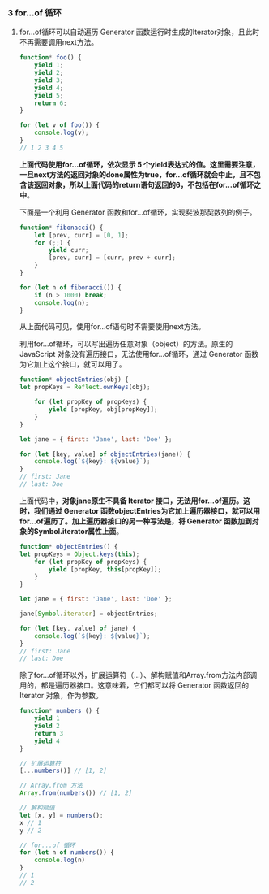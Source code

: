 ### 3 for...of 循环
1.  for...of循环可以自动遍历 Generator 函数运行时生成的Iterator对象，且此时不再需要调用next方法。
    ```js
    function* foo() {
        yield 1;
        yield 2;
        yield 3;
        yield 4;
        yield 5;
        return 6;
    }

    for (let v of foo()) {
        console.log(v);
    }
    // 1 2 3 4 5
    ```
    **上面代码使用for...of循环，依次显示 5 个yield表达式的值。这里需要注意，一旦next方法的返回对象的done属性为true，for...of循环就会中止，且不包含该返回对象，所以上面代码的return语句返回的6，不包括在for...of循环之中**。

    下面是一个利用 Generator 函数和for...of循环，实现斐波那契数列的例子。
    ```js
    function* fibonacci() {
        let [prev, curr] = [0, 1];
        for (;;) {
            yield curr;
            [prev, curr] = [curr, prev + curr];
        }
    }

    for (let n of fibonacci()) {
        if (n > 1000) break;
        console.log(n);
    }
    ```
    从上面代码可见，使用for...of语句时不需要使用next方法。

    利用for...of循环，可以写出遍历任意对象（object）的方法。原生的 JavaScript 对象没有遍历接口，无法使用for...of循环，通过 Generator 函数为它加上这个接口，就可以用了。
    ```js
    function* objectEntries(obj) {
    let propKeys = Reflect.ownKeys(obj);

        for (let propKey of propKeys) {
            yield [propKey, obj[propKey]];
        }
    }

    let jane = { first: 'Jane', last: 'Doe' };

    for (let [key, value] of objectEntries(jane)) {
        console.log(`${key}: ${value}`);
    }
    // first: Jane
    // last: Doe
    ```
    上面代码中，**对象jane原生不具备 Iterator 接口，无法用for...of遍历。这时，我们通过 Generator 函数objectEntries为它加上遍历器接口，就可以用for...of遍历了。加上遍历器接口的另一种写法是，将 Generator 函数加到对象的Symbol.iterator属性上面**。
    ```js
    function* objectEntries() {
    let propKeys = Object.keys(this);
        for (let propKey of propKeys) {
            yield [propKey, this[propKey]];
        }
    }

    let jane = { first: 'Jane', last: 'Doe' };

    jane[Symbol.iterator] = objectEntries;

    for (let [key, value] of jane) {
        console.log(`${key}: ${value}`);
    }
    // first: Jane
    // last: Doe
    ```
    除了for...of循环以外，扩展运算符（...）、解构赋值和Array.from方法内部调用的，都是遍历器接口。这意味着，它们都可以将 Generator 函数返回的 Iterator 对象，作为参数。
    ```js
    function* numbers () {
        yield 1
        yield 2
        return 3
        yield 4
    }

    // 扩展运算符
    [...numbers()] // [1, 2]

    // Array.from 方法
    Array.from(numbers()) // [1, 2]

    // 解构赋值
    let [x, y] = numbers();
    x // 1
    y // 2

    // for...of 循环
    for (let n of numbers()) {
        console.log(n)
    }
    // 1
    // 2
    ```